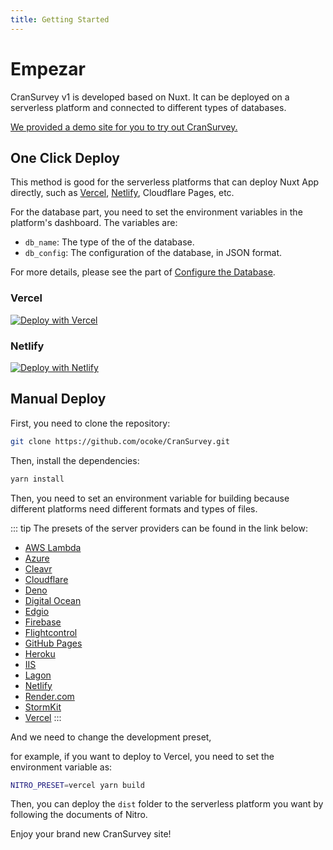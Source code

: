 ```yaml
---
title: Getting Started
---
```


# Empezar

CranSurvey v1 is developed based on Nuxt. It can be deployed on a serverless platform and connected to different types of databases.

[We provided a demo site for you to try out CranSurvey.](/demo.html)

## One Click Deploy

This method is good for the serverless platforms that can deploy Nuxt App directly, such as [Vercel](https://vercel.com/), [Netlify](https://www.netlify.com/), Cloudflare Pages, etc.

For the database part, you need to set the environment variables in the platform's dashboard. The variables are:

- `db_name`: The type of the of the database.
- `db_config`: The configuration of the database, in JSON format.

For more details, please see the part of [Configure the Database](/database.html).

### Vercel

[![Deploy with Vercel](https://vercel.com/button)](https://vercel.com/new/clone?repository-url=https%3A%2F%2Fgithub.com%2Focoke%2FCranSurvey\&env=db_name,db_config\&envDescription=Database%20Settings%20for%20the%20CranSurvey\&envLink=https%3A%2F%2Fcsur.proj.sbs%2Fdatabase.html\&project-name=cransurvey-project\&repository-name=cransurvey-project)

### Netlify

[![Deploy with Netlify](https://www.netlify.com/img/deploy/button.svg)](https://app.netlify.com/start/deploy?repository=https://github.com/ocoke/CranSurvey)

## Manual Deploy

First, you need to clone the repository:

```bash
git clone https://github.com/ocoke/CranSurvey.git
```

Then, install the dependencies:

```bash
yarn install
```

Then, you need to set an environment variable for building because different platforms need different formats and types of files.

::: tip
The presets of the server providers can be found in the link below:

- [AWS Lambda](https://nitro.unjs.io/deploy/providers/aws)
- [Azure](https://nitro.unjs.io/deploy/providers/azure)
- [Cleavr](https://nitro.unjs.io/deploy/providers/cleavr)
- [Cloudflare](https://nitro.unjs.io/deploy/providers/cloudflare)
- [Deno](https://nitro.unjs.io/deploy/providers/deno)
- [Digital Ocean](https://nitro.unjs.io/deploy/providers/digitalocean)
- [Edgio](https://nitro.unjs.io/deploy/providers/edgio)
- [Firebase](https://nitro.unjs.io/deploy/providers/firebase)
- [Flightcontrol](https://nitro.unjs.io/deploy/providers/flightcontrol)
- [GitHub Pages](https://nitro.unjs.io/deploy/providers/github)
- [Heroku](https://nitro.unjs.io/deploy/providers/heroku)
- [IIS](https://nitro.unjs.io/deploy/providers/iis)
- [Lagon](https://nitro.unjs.io/deploy/providers/lagon)
- [Netlify](https://nitro.unjs.io/deploy/providers/netlify)
- [Render.com](https://nitro.unjs.io/deploy/providers/render)
- [StormKit](https://nitro.unjs.io/deploy/providers/stormkit)
- [Vercel](https://nitro.unjs.io/deploy/providers/vercel)
  :::

And we need to change the development preset,

for example, if you want to deploy to Vercel, you need to set the environment variable as:

```bash
NITRO_PRESET=vercel yarn build
```

Then, you can deploy the `dist` folder to the serverless platform you want by following the documents of Nitro.

Enjoy your brand new CranSurvey site!
